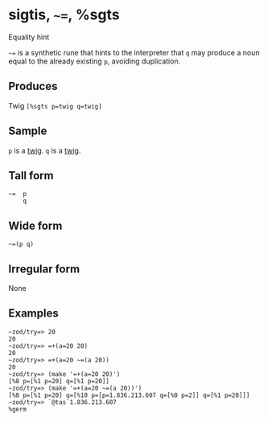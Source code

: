 sigtis, `~=`, %sgts
============================

Equality hint

`~=` is a synthetic rune that hints to the interpreter that `q` may
produce a noun equal to the already existing `p`, avoiding duplication.

Produces
--------

Twig `[%sgts p=twig q=twig]`

Sample
------

`p` is a [twig](). `q` is a [twig]().

Tall form
---------

    ~=  p
        q

Wide form
---------

    ~=(p q)

Irregular form
--------------

None

Examples
--------

    ~zod/try=> 20
    20
    ~zod/try=> =+(a=20 20)
    20
    ~zod/try=> =+(a=20 ~=(a 20))
    20
    ~zod/try=> (make '=+(a=20 20)')
    [%8 p=[%1 p=20] q=[%1 p=20]]
    ~zod/try=> (make '=+(a=20 ~=(a 20))')
    [%8 p=[%1 p=20] q=[%10 p=[p=1.836.213.607 q=[%0 p=2]] q=[%1 p=20]]]
    ~zod/try=> `@tas`1.836.213.607
    %germ
